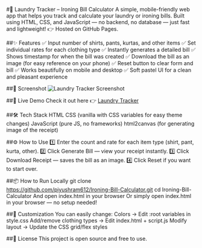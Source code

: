 #🧺 Laundry Tracker – Ironing Bill Calculator
A simple, mobile-friendly web app that helps you track and calculate your laundry or ironing bills.
Built using HTML, CSS, and JavaScript — no backend, no database — just fast and lightweight!
👉 Hosted on GitHub Pages.

##✨ Features
✅ Input number of shirts, pants, kurtas, and other items
✅ Set individual rates for each clothing type
✅ Instantly generates a detailed bill
✅ Shows timestamp for when the bill was created
✅ Download the bill as an image (for easy reference on your phone)
✅ Reset button to clear form and bill
✅ Works beautifully on mobile and desktop
✅ Soft pastel UI for a clean and pleasant experience

##📸 Screenshot
![Laundry Tracker Screenshot](./imagess/sample.png)

##🚀 Live Demo
Check it out here 👉 [Laundry Tracker](https://piyushram612.github.io/Ironing-Bill-Calculator/)

##🛠 Tech Stack
HTML
CSS (vanilla with CSS variables for easy theme changes)
JavaScript (pure JS, no frameworks)
html2canvas (for generating image of the receipt)

##⚙️ How to Use
1️⃣ Enter the count and rate for each item type (shirt, pant, kurta, other).
2️⃣ Click Generate Bill — view your receipt instantly.
3️⃣ Click Download Receipt — saves the bill as an image.
4️⃣ Click Reset if you want to start over.

##📦 How to Run Locally
git clone https://github.com/piyushram612/Ironing-Bill-Calculator.git
cd Ironing-Bill-Calculator
And open index.html in your browser
Or simply open index.html in your browser — no setup needed!

##🎨 Customization
You can easily change:
Colors → Edit :root variables in style.css
Add/remove clothing types → Edit index.html + script.js
Modify layout → Update the CSS grid/flex styles

##📝 License
This project is open source and free to use.

